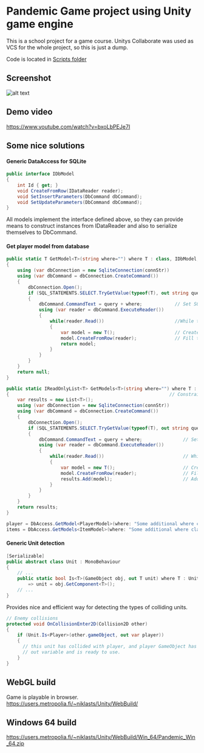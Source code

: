 # Pandemic Game project using Unity game engine
This is a school project for a game course. Unitys Collaborate was used as VCS for the whole project, so this is just a dump.

Code is located in [Scripts folder](https://github.com/Niklas-Seppala/unity-pandemic/tree/readme/Assets/Scripts)
<br>

## Screenshot
![alt text](https://users.metropolia.fi/~niklasts/Unity/vids/pandemic_pic.PNG)


## Demo video
https://www.youtube.com/watch?v=bxoLbPEJe7I


## Some nice solutions

#### Generic DataAccess for SQLite
```csharp
public interface IDbModel
{
    int Id { get; }
    void CreateFromRow(IDataReader reader);
    void SetInsertParameters(DbCommand dbCommand);
    void SetUpdateParameters(DbCommand dbCommand);
}
```

All models implement the interface defined above, so they can provide means to
construct instances from IDataReader and also to serialize themselves to DbCommand.

#### Get player model from database
```csharp
public static T GetModel<T>(string where="") where T : class, IDbModel, new()
{
    using (var dbConnection = new SqliteConnection(connStr))
    using (var dbCommand = dbConnection.CreateCommand())
    {
        dbConnection.Open();
        if (SQL_STATEMENTS.SELECT.TryGetValue(typeof(T), out string query))
        {
            dbCommand.CommandText = query + where;            // Set SQL command
            using (var reader = dbCommand.ExecuteReader())
            {
                while(reader.Read())                          //While there are rows
                {
                    var model = new T();                      // Create new empty generic object
                    model.CreateFromRow(reader);              // Fill the model object with it's data
                    return model;
                }
            }
        }
    }
    return null;
}

public static IReadOnlyList<T> GetModels<T>(string where="") where T : class, IDbModel, new()
{                                                           // Constraints for type parameter T.
    var results = new List<T>();
    using (var dbConnection = new SqliteConnection(connStr))
    using (var dbCommand = dbConnection.CreateCommand())
    {
        dbConnection.Open();
        if (SQL_STATEMENTS.SELECT.TryGetValue(typeof(T), out string query)) // Get SQL command related to T.
        {
            dbCommand.CommandText = query + where;               // Set SQL command.
            using (var reader = dbCommand.ExecuteReader())
            {
                while(reader.Read())                             // While there are rows to read.
                {
                    var model = new T();                         // Create new empty generic object.
                    model.CreateFromRow(reader);                 // Fill the model object with it's data.
                    results.Add(model);                          // Add to results and continue.
                }
            }
        }
    }
    return results;
}
```

```csharp
player = DbAccess.GetModel<PlayerModel>(where: "Some additional where clause");
items = DbAccess.GetModels<ItemModel>(where: "Some additional where clause");
```

#### Generic Unit detection
```csharp
[Serializable]
public abstract class Unit : MonoBehaviour
{
    // ...
    public static bool Is<T>(GameObject obj, out T unit) where T : Unit
        => unit = obj.GetComponent<T>();
    // ...
}
```

Provides nice and efficient way for detecting the types of colliding units.

```csharp
// Enemy collisions
protected void OnCollisionEnter2D(Collision2D other)
{
    if (Unit.Is<Player>(other.gameObject, out var player))
    {
      // this unit has collided with player, and player GameObject has been cast to player
      // out variable and is ready to use.
    }
}
```

## WebGL build
Game is playable in browser.
<br>
https://users.metropolia.fi/~niklasts/Unity/WebBuild/

## Windows 64 build
https://users.metropolia.fi/~niklasts/Unity/WebBuild/Win_64/Pandemic_Win_64.zip
